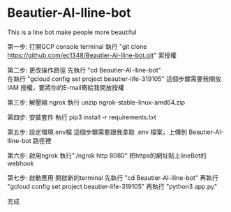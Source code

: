# Beautier-AI-lline-bot
This is a line bot make people more beautiful

第一步: 打開GCP console terminal
執行 "git clone https://github.com/ec1348/Beautier-AI-lline-bot.git"
案授權

第二步: 更改操作路徑
先執行 "cd Beautier-AI-lline-bot"\
在執行 "gcloud config set project beautier-life-319105"
這個步驟需要我開放 IAM 授權，要將你的E-mail寄給我開放授權

第三步: 解壓縮 ngrok
執行 unzip ngrok-stable-linux-amd64.zip

第四步: 安裝套件
執行 pip3 install -r requirements.txt

第五步: 設定環境.env檔
這個步驟需要跟我拿取 .env 檔案，上傳到 Beautier-AI-lline-bot 路徑裡

第六步: 啟用ngrok
執行"./ngrok http 8080"
把https的網址貼上lineBot的webhook

第七步: 啟動應用
開啟新的terminal
先執行 "cd Beautier-AI-lline-bot"
再執行 "gcloud config set project beautier-life-319105"
再執行 "python3 app.py"

完成

